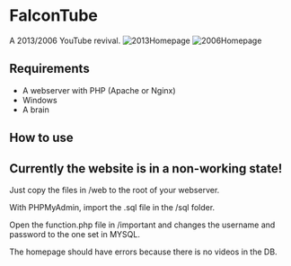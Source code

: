 # FalconTube
A 2013/2006 YouTube revival.
![2013Homepage](https://ft.hwilliams8548.com/ft2013.JPG)
![2006Homepage](https://ft.hwilliams8548.com/ft2006.JPG)
## Requirements
- A webserver with PHP (Apache or Nginx)
- Windows
- A brain

## How to use
## Currently the website is in a non-working state!
Just copy the files in /web to the root of your webserver.

With PHPMyAdmin, import the .sql file in the /sql folder.

Open the function.php file in /important and changes the username and password to the one set in MYSQL.

The homepage should have errors because there is no videos in the DB.
